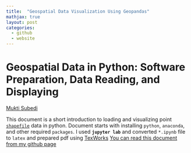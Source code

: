 ```yaml
---
title:  "Geospatial Data Visualization Using Geopandas"
mathjax: true
layout: post
categories:
  - github
  - website
---
```



# Geospatial Data in Python: Software Preparation, Data Reading, and Displaying
 [Mukti Subedi](suvedimukti@gmail.com)
 
This document is a short introduction to loading and visualizing point [`shapefile`](https://en.wikipedia.org/wiki/Shapefile) data in python. Document starts with installing `python`, `anaconda`, and other required `packages`. I used **`jupyter lab`** and converted `*.ipynb` file to `latex` and prepared pdf using [TexWorks](https://tug.org/texworks/) [You can read this document from my github page](https://github.com/suvedimukti/suvedimukti.github.io/blob/ba0e5c2852d272dca6639855bff57cc663bed2f1/_posts/GeospatialData_python.pdf)
